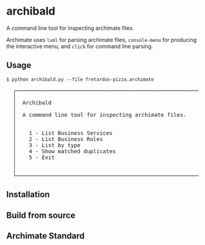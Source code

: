 # archibald
A command line tool for inspecting archimate files. 

Archimate uses `lxml` for parsing archimate files, `console-menu` for producing the interactive menu, and `click` for command line parsing.

## Usage
    $ python archibald.py --file fretardos-pizza.archimate
<pre>
  ┌─────────────────────────────────────────────────────────────────────────┐
  │                                                                         │
  │  Archibald                                                              │
  │                                                                         │
  │  A command line tool for inspecting archimate files.                    │
  │                                                                         │
  │                                                                         │
  │    1 - List Business Services                                           │
  │    2 - List Business Roles                                              │
  │    3 - List by type                                                     │
  │    4 - Show matched duplicates                                          │
  │    5 - Exit                                                             │
  │                                                                         │
  │                                                                         │
  └─────────────────────────────────────────────────────────────────────────┘
</pre>
## Installation

## Build from source

## Archimate Standard



